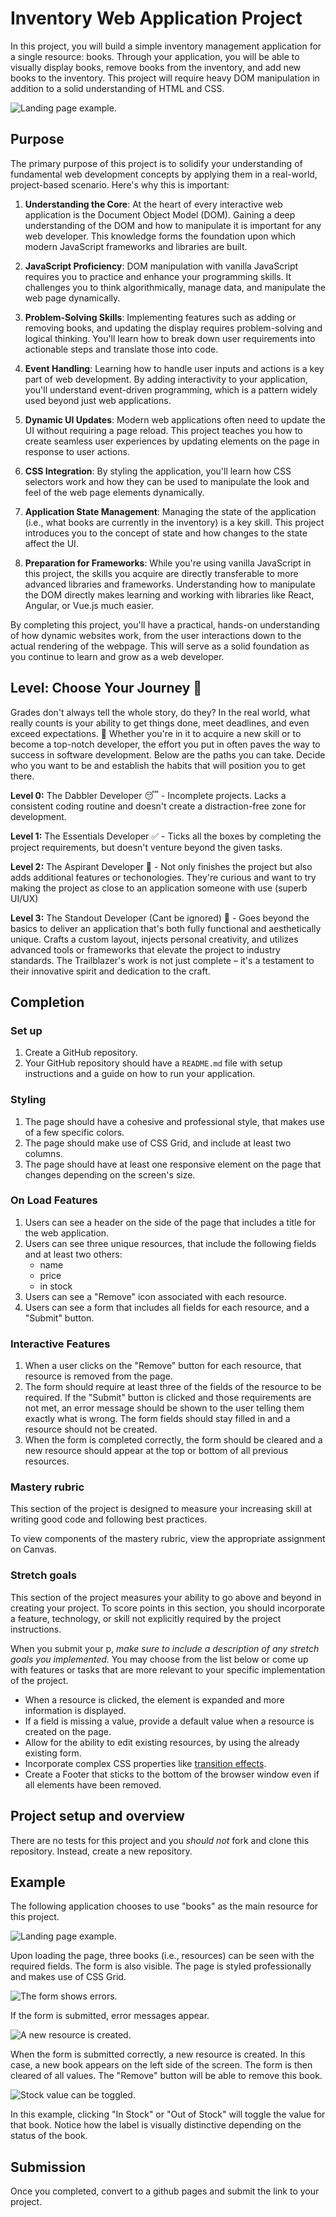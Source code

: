 # Inventory Web Application Project

In this project, you will build a simple inventory management application for a single resource: books. Through your application, you will be able to visually display books, remove books from the inventory, and add new books to the inventory. This project will require heavy DOM manipulation in addition to a solid understanding of HTML and CSS.

![Landing page example.](./assets/staticView.png)

## Purpose

The primary purpose of this project is to solidify your understanding of fundamental web development concepts by applying them in a real-world, project-based scenario. Here's why this is important:

1. **Understanding the Core**: At the heart of every interactive web application is the Document Object Model (DOM). Gaining a deep understanding of the DOM and how to manipulate it is important for any web developer. This knowledge forms the foundation upon which modern JavaScript frameworks and libraries are built.

2. **JavaScript Proficiency**: DOM manipulation with vanilla JavaScript requires you to practice and enhance your programming skills. It challenges you to think algorithmically, manage data, and manipulate the web page dynamically.

3. **Problem-Solving Skills**: Implementing features such as adding or removing books, and updating the display requires problem-solving and logical thinking. You'll learn how to break down user requirements into actionable steps and translate those into code.

4. **Event Handling**: Learning how to handle user inputs and actions is a key part of web development. By adding interactivity to your application, you'll understand event-driven programming, which is a pattern widely used beyond just web applications.

5. **Dynamic UI Updates**: Modern web applications often need to update the UI without requiring a page reload. This project teaches you how to create seamless user experiences by updating elements on the page in response to user actions.

6. **CSS Integration**: By styling the application, you'll learn how CSS selectors work and how they can be used to manipulate the look and feel of the web page elements dynamically.

7. **Application State Management**: Managing the state of the application (i.e., what books are currently in the inventory) is a key skill. This project introduces you to the concept of state and how changes to the state affect the UI.

8. **Preparation for Frameworks**: While you're using vanilla JavaScript in this project, the skills you acquire are directly transferable to more advanced libraries and frameworks. Understanding how to manipulate the DOM directly makes learning and working with libraries like React, Angular, or Vue.js much easier.

By completing this project, you'll have a practical, hands-on understanding of how dynamic websites work, from the user interactions down to the actual rendering of the webpage. This will serve as a solid foundation as you continue to learn and grow as a web developer.


## Level: Choose Your Journey 🚀

Grades don't always tell the whole story, do they? In the real world, what really counts is your ability to get things done, meet deadlines, and even exceed expectations. 🎯 Whether you're in it to acquire a new skill or to become a top-notch developer, the effort you put in often paves the way to success in software development. Below are the paths you can take. Decide who you want to be and establish the habits that will position you to get there. 

**Level 0:** The Dabbler Developer 😴 - Incomplete projects. Lacks a consistent coding routine and doesn't create a distraction-free zone for development.
<br>

**Level 1:** The Essentials Developer ✅ - Ticks all the boxes by completing the project requirements, but doesn't venture beyond the given tasks.
<br>

**Level 2:** The Aspirant Developer 🌱 - Not only finishes the project but also adds additional features or techonologies. They're curious and want to try making the project as close to an application someone with use (superb UI/UX)
<br>

**Level 3:** The Standout Developer (Cant be ignored) 🚀 -  Goes beyond the basics to deliver an application that's both fully functional and aesthetically unique. Crafts a custom layout, injects personal creativity, and utilizes advanced tools or frameworks that elevate the project to industry standards. The Trailblazer's work is not just complete – it's a testament to their innovative spirit and dedication to the craft.
<br>

## Completion

### Set up

1. Create a GitHub repository.
2. Your GitHub repository should have a `README.md` file with setup instructions and a guide on how to run your application.

### Styling

1. The page should have a cohesive and professional style, that makes use of a few specific colors.
2. The page should make use of CSS Grid, and include at least two columns.
3. The page should have at least one responsive element on the page that changes depending on the screen's size.

### On Load Features

1. Users can see a header on the side of the page that includes a title for the web application.
2. Users can see three unique resources, that include the following fields and at least two others:
   - name
   - price
   - in stock
3. Users can see a "Remove" icon associated with each resource.
4. Users can see a form that includes all fields for each resource, and a "Submit" button.

### Interactive Features

1. When a user clicks on the "Remove" button for each resource, that resource is removed from the page.
2. The form should require at least three of the fields of the resource to be required. If the "Submit" button is clicked and those requirements are not met, an error message should be shown to the user telling them exactly what is wrong. The form fields should stay filled in and a resource should not be created.
3. When the form is completed correctly, the form should be cleared and a new resource should appear at the top or bottom of all previous resources.

### Mastery rubric

This section of the project is designed to measure your increasing skill at writing good code and following best practices.

To view components of the mastery rubric, view the appropriate assignment on Canvas.

### Stretch goals

This section of the project measures your ability to go above and beyond in creating your project. To score points in this section, you should incorporate a feature, technology, or skill not explicitly required by the project instructions.

When you submit your p, _make sure to include a description of any stretch goals you implemented._ You may choose from the list below or come up with features or tasks that are more relevant to your specific implementation of the project.

- When a resource is clicked, the element is expanded and more information is displayed.
- If a field is missing a value, provide a default value when a resource is created on the page.
- Allow for the ability to edit existing resources, by using the already existing form.
- Incorporate complex CSS properties like [transition effects](https://css-tricks.com/almanac/properties/t/transition/).
- Create a Footer that sticks to the bottom of the browser window even if all elements have been removed.

## Project setup and overview

There are no tests for this project and you _should not_ fork and clone this repository. Instead, create a new repository.

## Example

The following application chooses to use "books" as the main resource for this project.

![Landing page example.](./assets/staticView.png)

Upon loading the page, three books (i.e., resources) can be seen with the required fields. The form is also visible. The page is styled professionally and makes use of CSS Grid.


![The form shows errors.](./assets/error1.gif)

If the form is submitted, error messages appear.


![A new resource is created.](./assets/addBook.gif)

When the form is submitted correctly, a new resource is created. In this case, a new book appears on the left side of the screen. The form is then cleared of all values. The "Remove" button will be able to remove this book.

![Stock value can be toggled.](./assets/outOfStock.gif)

In this example, clicking "In Stock" or "Out of Stock" will toggle the value for that book. Notice how the label is visually distinctive depending on the status of the book.


## Submission
Once you completed, convert to a github pages and submit the link to your project.
